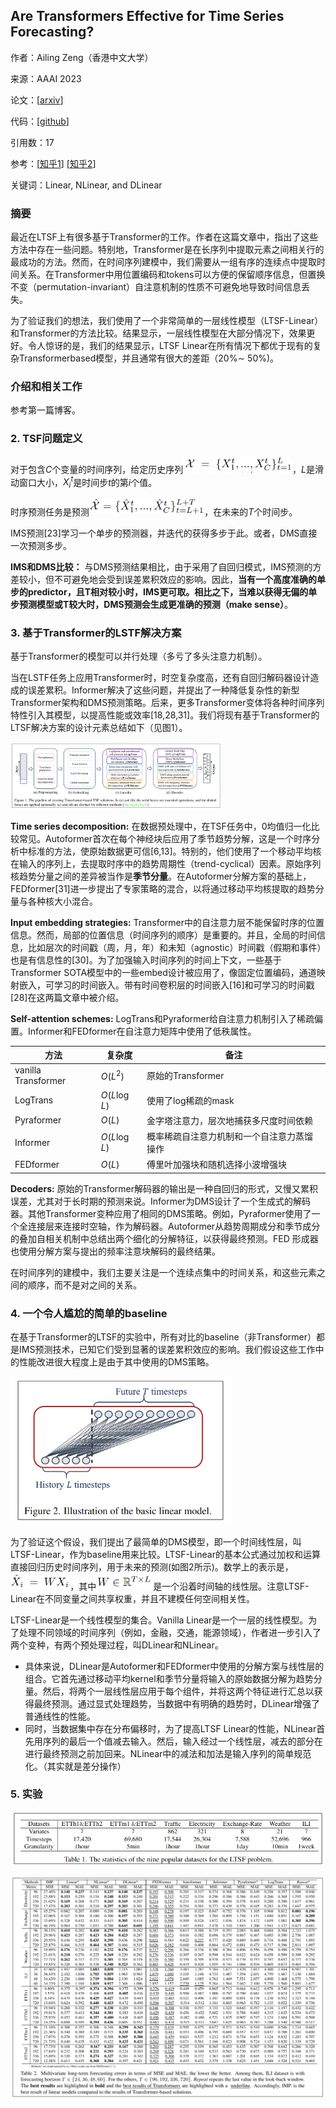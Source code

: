 ## Are Transformers Effective for Time Series Forecasting?

作者：Ailing Zeng（香港中文大学）

来源：AAAI 2023

论文：[[arxiv](https://arxiv.org/pdf/2205.13504)]

代码：[[github](https://github.com/cure-lab/LTSF-Linear)]

引用数：17

参考：[[知乎1](https://zhuanlan.zhihu.com/p/569194246)] [[知乎2](https://zhuanlan.zhihu.com/p/544622984)]

关键词：Linear, NLinear, and DLinear

### 摘要

最近在LTSF上有很多基于Transformer的工作。作者在这篇文章中，指出了这些方法中存在一些问题。特别地，Transformer是在长序列中提取元素之间相关行的最成功的方法。然而，在时间序列建模中，我们需要从一组有序的连续点中提取时间关系。在Transformer中用位置编码和tokens可以方便的保留顺序信息，但置换不变（permutation-invariant）自注意机制的性质不可避免地导致时间信息丢失。

为了验证我们的想法，我们使用了一个非常简单的一层线性模型（LTSF-Linear）和Transformer的方法比较。结果显示，一层线性模型在大部分情况下，效果更好。令人惊讶的是，我们的结果显示，LTSF Linear在所有情况下都优于现有的复杂Transformerbased模型，并且通常有很大的差距（20%∼ 50%)。

### 介绍和相关工作

参考第一篇博客。



### 2. TSF问题定义

对于包含$C$个变量的时间序列，给定历史序列<img src="./pic/image-20230123185436811.png" alt="image-20230123185436811" style="zoom:67%;" />，$L$是滑动窗口大小，$X_i^t$是时间步$t$的第$i$个值。

时序预测任务是预测<img src="./pic/image-20230123185639893.png" alt="image-20230123185639893" style="zoom:67%;" />，在未来的$T$个时间步。

IMS预测[23]学习一个单步的预测器，并迭代的获得多步于此。或者，DMS直接一次预测多步。

**IMS和DMS比较：** 与DMS预测结果相比，由于采用了自回归模式，IMS预测的方差较小，但不可避免地会受到误差累积效应的影响。因此，**当有一个高度准确的单步的predictor，且T相对较小时，IMS更可取。相比之下，当难以获得无偏的单步预测模型或T较大时，DMS预测会生成更准确的预测（make sense）**。



### 3. 基于Transformer的LSTF解决方案

基于Transformer的模型可以并行处理（多亏了多头注意力机制）。

当在LSTF任务上应用Transformer时，时空复杂度高，还有自回归解码器设计造成的误差累积。Informer解决了这些问题，并提出了一种降低复杂性的新型Transformer架构和DMS预测策略。后来，更多Transformer变体将各种时间序列特性引入其模型，以提高性能或效率[18,28,31]。我们将现有基于Transformer的LTSF解决方案的设计元素总结如下（见图1）。

<img src="./pic/image-20230123213803309.png" alt="image-20230123213803309" style="zoom: 33%;" />

**Time series decomposition:** 在数据预处理中，在TSF任务中，0均值归一化比较常见。Autoformer首次在每个神经块后应用了季节趋势分解，这是一个时序分析中标准的方法，使原始数据更可信[6,13]。特别的，他们使用了一个移动平均核在输入的序列上，去提取时序中的趋势周期性（trend-cyclical）因素。原始序列核趋势分量之间的差异被当作是**季节分量**。在Autoformer分解方案的基础上，FEDformer[31]进一步提出了专家策略的混合，以将通过移动平均核提取的趋势分量与各种核大小混合。

**Input embedding strategies:** Transformer中的自注意力层不能保留时序的位置信息。然而，局部的位置信息（时间序列的顺序）是重要的。并且，全局的时间信息，比如层次的时间戳（周，月，年）和未知（agnostic）时间戳（假期和事件）也是有信息性的[30]。为了加强输入时间序列的时间上下文，一些基于Transformer SOTA模型中的一些embed设计被应用了，像固定位置编码，通道映射嵌入，可学习的时间嵌入。带有时间卷积层的时间嵌入[16]和可学习的时间戳[28]在这两篇文章中被介绍。

**Self-attention schemes:** LogTrans和Pyraformer给自注意力机制引入了稀疏偏置。Informer和FEDformer在自注意力矩阵中使用了低秩属性。

| 方法                | 复杂度        | 备注                                       |
| ------------------- | ------------- | ------------------------------------------ |
| vanilla Transformer | $O(L^2)$      | 原始的Transformer                          |
| LogTrans            | $O(L \log L)$ | 使用了log稀疏的mask                        |
| Pyraformer          | $O(L)$        | 金字塔注意力，层次地捕获多尺度时间依赖     |
| Informer            | $O(L \log L)$ | 概率稀疏自注意力机制和一个自注意力蒸馏操作 |
| FEDformer           | $O(L)$        | 傅里叶加强块和随机选择小波增强块           |

 **Decoders:** 原始的Transformer解码器的输出是一种自回归的形式，又慢又累积误差，尤其对于长时期的预测来说。Informer为DMS设计了一个生成式的解码器。其他Transformer变种应用了相同的DMS策略。例如，Pyraformer使用了一个全连接层来连接时空轴，作为解码器。Autoformer从趋势周期成分和季节成分的叠加自相关机制中总结出两个细化的分解特征，以获得最终预测。FED 形成器也使用分解方案与提出的频率注意块解码的最终结果。

在时间序列的建模中，我们主要关注是一个连续点集中的时间关系，和这些元素之间的顺序，而不是对之间的关系。



### 4. 一个令人尴尬的简单的baseline

在基于Transformer的LTSF的实验中，所有对比的baseline（非Transformer）都是IMS预测技术，已知它们受到显著的误差累积效应的影响。我们假设这些工作中的性能改进很大程度上是由于其中使用的DMS策略。

<img src="./pic/image-20230123224601289.png" alt="image-20230123224601289" style="zoom: 67%;" />

为了验证这个假设，我们提出了最简单的DMS模型，即一个时间线性层，叫LTSF-Linear，作为baseline用来比较。LTSF-Linear的基本公式通过加权和运算直接回归历史时间序列，用于未来的预测(如图2所示)。数学上的表示是，<img src="./pic/image-20230123224822796.png" alt="image-20230123224822796" style="zoom:67%;" />，其中<img src="./pic/image-20230123224858457.png" alt="image-20230123224858457" style="zoom:67%;" />是一个沿着时间轴的线性层。注意LTSF-Linear在不同变量之间共享权重，并且不建模任何空间相关性。

LTSF-Linear是一个线性模型的集合。Vanilla Linear是一个一层的线性模型。为了处理不同领域的时间序列（例如，金融，交通，能源领域），作者进一步引入了两个变种，有两个预处理过程，叫DLinear和NLinear。

- 具体来说，DLinear是Autoformer和FEDformer中使用的分解方案与线性层的组合。它首先通过移动平均kernel和季节分量将输入的原始数据分解为趋势分量。然后，将两个一层线性层应用于每个组件，并将这两个特征进行汇总以获得最终预测。通过显式处理趋势，当数据中有明确的趋势时，DLinear增强了普通线性的性能。
- 同时，当数据集中存在分布偏移时，为了提高LTSF Linear的性能，NLinear首先用序列的最后一个值减去输入。然后，输入经过一个线性层，减去的部分在进行最终预测之前加回来。NLinear中的减法和加法是输入序列的简单规范化。（其实就是差分操作）



### 5. 实验

![image-20230123230443459](./pic/image-20230123230443459.png)

![image-20230123230513471](./pic/image-20230123230513471.png)

